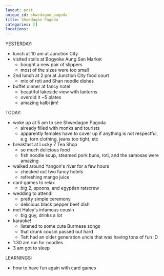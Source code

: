 ```yaml
---
layout: post
unique_id: shwedagon_pagoda
title: Shwedagon Pagoda
categories: []
locations: 
---
```


YESTERDAY:
* lunch at 10 am at Junction City
* visited stalls at Bogyoke Aung San Market
  * bought a new pair of slippers
  * most of the sizes were too small
* 2nd lunch at 2 pm at Junction City food court
  * mix of roti and Shan noodle dishes
* buffet dinner at fancy hotel
  * beautiful lakeside view with lanterns
  * overdid it ~5 plates
  * amazing kalbi jim!

TODAY:
* woke up at 5 am to see Shwedagon Pagoda
  * already filled with monks and tourists
  * apparently females have to cover up if anything is not respectful, e.g. torn clothing, jeans too tight, etc
* breakfast at Lucky 7 Tea Shop
  * so much delicious food
  * fish noodle soup, steamed pork buns, roti, and the samosas were amazing
* walked around Yangon's river for a few hours
  * checked out two fancy hotels
  * refreshing mango juice
* card games to relax
  * big 2, spoons, and egyptian ratscrew
* wedding to attend!
  * pretty simple ceremony
  * delicious black pepper beef dish
* met Haley's infamous cousin
  * big guy, drinks a lot
* karaoke!
  * listened to some cute Burmese songs
  * that drunk cousin passed out hard
  * Tett had an older generation uncle that was having tons of fun :D
* 1:30 am run for noodles
* 3 am got to sleep

LEARNINGS:
* how to have fun again with card games

